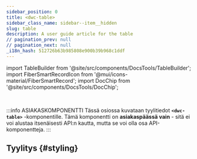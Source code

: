 ```yaml
---
sidebar_position: 0
title: <dwc-table>
sidebar_class_name: sidebar--item__hidden
slug: table
description: A user guide article for the table
// pagination_prev: null
// pagination_next: null
_i18n_hash: 512726b63b985808e900b39b968c1ddf
---
```

import TableBuilder from '@site/src/components/DocsTools/TableBuilder';
import FiberSmartRecordIcon from '@mui/icons-material/FiberSmartRecord';
import DocChip from '@site/src/components/DocsTools/DocChip';

<DocChip chip='shadow' />

<br />

:::info ASIAKASKOMPONENTTI
Tässä osiossa kuvataan tyylitiedot **`<dwc-table>`** -komponentille. Tämä komponentti on **asiakaspäässä vain** - sitä ei voi alustaa itsenäisesti API:n kautta, mutta se voi olla osa API-komponentteja.
:::

## Tyylitys {#styling}

<TableBuilder name="dwc-table" clientComponent />
